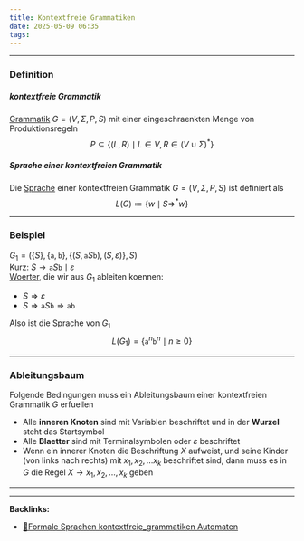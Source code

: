 ```yaml
---
title: Kontextfreie Grammatiken
date: 2025-05-09 06:35
tags: 
---
```


----

### Definition 
##### kontextfreie Grammatik
[Grammatik](grammatiken) $G=(V,\Sigma,P,S)$ mit einer eingeschraenkten Menge von Produktionsregeln
$$
  P \subseteq \{(L,R)\mid L\in V, R\in (V\cup \Sigma)^{*}\}  
$$

##### Sprache einer kontextfreien Grammatik
Die [Sprache](sprachen) einer kontextfreien Grammatik $G=(V,\Sigma,P,S)$ ist definiert als
$$
  L(G)\coloneqq \{w\mid S\Rightarrow ^{*} w \}  
$$

---

### Beispiel
$G_{1}=(\{S\},\{\texttt{a},\texttt{b}\},\{(S,\texttt{a}S\texttt{b}),(S,\varepsilon)\},S)$   
Kurz: $S\to \texttt{a}S\texttt{b}\mid \varepsilon$\
[Woerter](woerter), die wir aus $G_{1}$ ableiten koennen:
 
- $S\Rightarrow \varepsilon$
- $S\Rightarrow \texttt{a}S\texttt{b}\Rightarrow \texttt{ab}$

Also ist die Sprache von $G_{1}$
$$
  L(G_{1})=\{\texttt{a}^{n}\texttt{b}^{n}\mid n\ge 0  \}  
$$

---

### Ableitungsbaum
Folgende Bedingungen muss ein Ableitungsbaum einer kontextfreien Grammatik $G$ erfuellen

- Alle **inneren Knoten** sind mit Variablen beschriftet und in der **Wurzel** steht das Startsymbol
- Alle **Blaetter** sind mit Terminalsymbolen oder $\varepsilon$ beschriftet
- Wenn ein innerer Knoten die Beschriftung $X$ aufweist, und seine Kinder (von links nach rechts)
mit $x_{1},x_{2},\ldots x_k$ beschriftet sind, dann muss es in $G$ die Regel $X\to x_{1},x_{2},\ldots ,x_k$ 
geben



----

----
**Backlinks:**
- [📂Formale Sprachen kontextfreie_grammatiken Automaten](/📁Formale_Sprachen%linkAutomaten)
